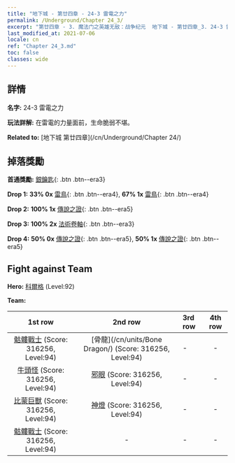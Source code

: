 ```yaml
---
title: "地下城 - 第廿四章 - 24-3 雷電之力"
permalink: /Underground/Chapter 24_3/
excerpt: "第廿四章 - 3. 魔法门之英雄无敌：战争纪元  地下城 - 第廿四章_3. 24-3 雷電之力"
last_modified_at: 2021-07-06
locale: cn
ref: "Chapter 24_3.md"
toc: false
classes: wide
---
```


## 詳情

 **名字:** 24-3 雷電之力

 **玩法詳解:**       在雷電的力量面前，生命脆弱不堪。

 **Related to:** [地下城 第廿四章](/cn/Underground/Chapter 24/)

## 掉落獎勵

 **首通獎勵:** [銀鑰匙](/cn/Items/con_693/){: .btn .btn--era3}

 **Drop 1:** **33% 0x** [雷鳥](/cn/Items/unt_221/){: .btn .btn--era4}, **67% 1x** [雷鳥](/cn/Items/unt_221/){: .btn .btn--era4}

 **Drop 2:** **100% 1x** [傳說之證](/cn/Items/mat_88/){: .btn .btn--era5}

 **Drop 3:** **100% 2x** [法術卷軸](/cn/Items/con_694/){: .btn .btn--era3}

 **Drop 4:** **50% 0x** [傳說之證](/cn/Items/mat_81/){: .btn .btn--era5}, **50% 1x** [傳說之證](/cn/Items/mat_81/){: .btn .btn--era5}


## Fight against Team
 **Hero:** [科爾格](/cn/heroes/Kilgor/) (Level:92)

 **Team:**


  | 1st row | 2nd row | 3rd row | 4th row |
  |:----:|:----:|:----|:----:|
  | [骷髏戰士](/cn/units/Skeleton/) (Score: 316256, Level:94)  | [骨龍](/cn/units/Bone Dragon/) (Score: 316256, Level:94)  | - | - |
  | [牛頭怪](/cn/units/Minotaur/) (Score: 316256, Level:94)  | [邪眼](/cn/units/Beholder/) (Score: 316256, Level:94)  | - | - |
  | [比蒙巨獸](/cn/units/Behemoth/) (Score: 316256, Level:94)  | [神燈](/cn/units/Genie/) (Score: 316256, Level:94)  | - | - |
  | [骷髏戰士](/cn/units/Skeleton/) (Score: 316256, Level:94)  | - | - | - |


